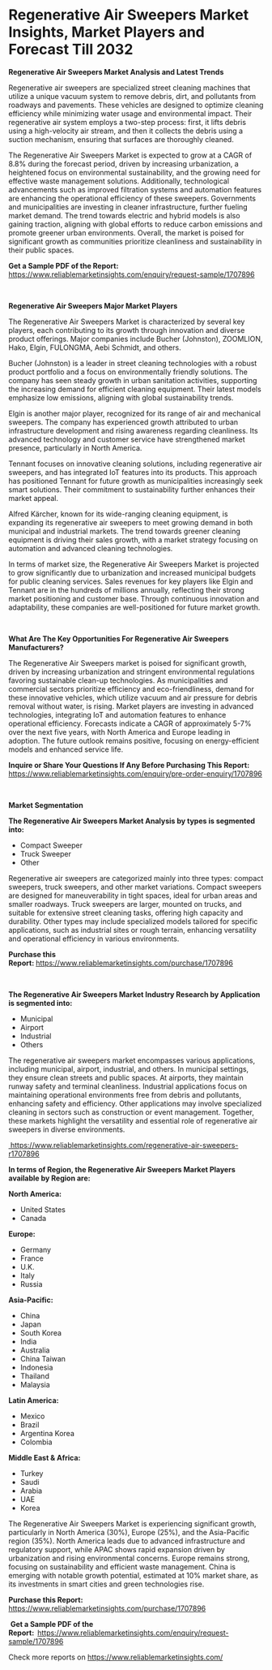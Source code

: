 <p><h1>Regenerative Air Sweepers Market Insights, Market Players and Forecast Till 2032</h1></p><p><strong>Regenerative Air Sweepers Market Analysis and Latest Trends</strong></p>
<p><p>Regenerative air sweepers are specialized street cleaning machines that utilize a unique vacuum system to remove debris, dirt, and pollutants from roadways and pavements. These vehicles are designed to optimize cleaning efficiency while minimizing water usage and environmental impact. Their regenerative air system employs a two-step process: first, it lifts debris using a high-velocity air stream, and then it collects the debris using a suction mechanism, ensuring that surfaces are thoroughly cleaned.</p><p>The Regenerative Air Sweepers Market is expected to grow at a CAGR of 8.8% during the forecast period, driven by increasing urbanization, a heightened focus on environmental sustainability, and the growing need for effective waste management solutions. Additionally, technological advancements such as improved filtration systems and automation features are enhancing the operational efficiency of these sweepers. Governments and municipalities are investing in cleaner infrastructure, further fueling market demand. The trend towards electric and hybrid models is also gaining traction, aligning with global efforts to reduce carbon emissions and promote greener urban environments. Overall, the market is poised for significant growth as communities prioritize cleanliness and sustainability in their public spaces.</p></p>
<p><strong>Get a Sample PDF of the Report:&nbsp;</strong> <a href="https://www.reliablemarketinsights.com/enquiry/request-sample/1707896?utm_campaign=2232&utm_medium=2&utm_source=Github&utm_content=ia&utm_term=09042025&utm_id=regenerative-air-sweepers">https://www.reliablemarketinsights.com/enquiry/request-sample/1707896</a></p>
<p>&nbsp;</p>
<p><strong>Regenerative Air Sweepers Major Market Players</strong></p>
<p><p>The Regenerative Air Sweepers Market is characterized by several key players, each contributing to its growth through innovation and diverse product offerings. Major companies include Bucher (Johnston), ZOOMLION, Hako, Elgin, FULONGMA, Aebi Schmidt, and others.</p><p>Bucher (Johnston) is a leader in street cleaning technologies with a robust product portfolio and a focus on environmentally friendly solutions. The company has seen steady growth in urban sanitation activities, supporting the increasing demand for efficient cleaning equipment. Their latest models emphasize low emissions, aligning with global sustainability trends.</p><p>Elgin is another major player, recognized for its range of air and mechanical sweepers. The company has experienced growth attributed to urban infrastructure development and rising awareness regarding cleanliness. Its advanced technology and customer service have strengthened market presence, particularly in North America.</p><p>Tennant focuses on innovative cleaning solutions, including regenerative air sweepers, and has integrated IoT features into its products. This approach has positioned Tennant for future growth as municipalities increasingly seek smart solutions. Their commitment to sustainability further enhances their market appeal.</p><p>Alfred Kärcher, known for its wide-ranging cleaning equipment, is expanding its regenerative air sweepers to meet growing demand in both municipal and industrial markets. The trend towards greener cleaning equipment is driving their sales growth, with a market strategy focusing on automation and advanced cleaning technologies.</p><p>In terms of market size, the Regenerative Air Sweepers Market is projected to grow significantly due to urbanization and increased municipal budgets for public cleaning services. Sales revenues for key players like Elgin and Tennant are in the hundreds of millions annually, reflecting their strong market positioning and customer base. Through continuous innovation and adaptability, these companies are well-positioned for future market growth.</p></p>
<p>&nbsp;</p>
<p><strong>What Are The Key Opportunities For Regenerative Air Sweepers Manufacturers?</strong></p>
<p><p>The Regenerative Air Sweepers market is poised for significant growth, driven by increasing urbanization and stringent environmental regulations favoring sustainable clean-up technologies. As municipalities and commercial sectors prioritize efficiency and eco-friendliness, demand for these innovative vehicles, which utilize vacuum and air pressure for debris removal without water, is rising. Market players are investing in advanced technologies, integrating IoT and automation features to enhance operational efficiency. Forecasts indicate a CAGR of approximately 5-7% over the next five years, with North America and Europe leading in adoption. The future outlook remains positive, focusing on energy-efficient models and enhanced service life.</p></p>
<p><strong>Inquire or Share Your Questions If Any Before Purchasing This Report:</strong> <a href="https://www.reliablemarketinsights.com/enquiry/pre-order-enquiry/1707896?utm_campaign=2232&utm_medium=2&utm_source=Github&utm_content=ia&utm_term=09042025&utm_id=regenerative-air-sweepers">https://www.reliablemarketinsights.com/enquiry/pre-order-enquiry/1707896</a></p>
<p>&nbsp;</p>
<p><strong>Market Segmentation</strong></p>
<p><strong>The Regenerative Air Sweepers Market Analysis by types is segmented into:</strong></p>
<p><ul><li>Compact Sweeper</li><li>Truck Sweeper</li><li>Other</li></ul></p>
<p><p>Regenerative air sweepers are categorized mainly into three types: compact sweepers, truck sweepers, and other market variations. Compact sweepers are designed for maneuverability in tight spaces, ideal for urban areas and smaller roadways. Truck sweepers are larger, mounted on trucks, and suitable for extensive street cleaning tasks, offering high capacity and durability. Other types may include specialized models tailored for specific applications, such as industrial sites or rough terrain, enhancing versatility and operational efficiency in various environments.</p></p>
<p><strong>Purchase this Report:&nbsp;</strong><a href="https://www.reliablemarketinsights.com/purchase/1707896?utm_campaign=2232&utm_medium=2&utm_source=Github&utm_content=ia&utm_term=09042025&utm_id=regenerative-air-sweepers">https://www.reliablemarketinsights.com/purchase/1707896</a></p>
<p>&nbsp;</p>
<p><strong>The Regenerative Air Sweepers Market Industry Research by Application is segmented into:</strong></p>
<p><ul><li>Municipal</li><li>Airport</li><li>Industrial</li><li>Others</li></ul></p>
<p><p>The regenerative air sweepers market encompasses various applications, including municipal, airport, industrial, and others. In municipal settings, they ensure clean streets and public spaces. At airports, they maintain runway safety and terminal cleanliness. Industrial applications focus on maintaining operational environments free from debris and pollutants, enhancing safety and efficiency. Other applications may involve specialized cleaning in sectors such as construction or event management. Together, these markets highlight the versatility and essential role of regenerative air sweepers in diverse environments.</p></p>
<p><a href="https://www.reliablemarketinsights.com/regenerative-air-sweepers-r1707896?utm_campaign=2232&utm_medium=2&utm_source=Github&utm_content=ia&utm_term=09042025&utm_id=regenerative-air-sweepers">&nbsp;https://www.reliablemarketinsights.com/regenerative-air-sweepers-r1707896</a></p>
<p><strong>In terms of Region, the Regenerative Air Sweepers Market Players available by Region are:</strong></p>
<p>
    <p> <strong> North America: </strong>
        <ul>
            <li>United States</li>
            <li>Canada</li>
        </ul>
        </p> 
    <p> <strong> Europe: </strong>
        <ul>
            <li>Germany</li>
            <li>France</li>
            <li>U.K.</li>
            <li>Italy</li>
            <li>Russia</li>
        </ul>
        </p> 
    <p> <strong> Asia-Pacific: </strong>
        <ul>
            <li>China</li>
            <li>Japan</li>
            <li>South Korea</li>
            <li>India</li>
            <li>Australia</li>
            <li>China Taiwan</li>
            <li>Indonesia</li>
            <li>Thailand</li>
            <li>Malaysia</li>
        </ul>
        </p> 
    <p> <strong> Latin America: </strong>
        <ul>
            <li>Mexico</li>
            <li>Brazil</li>
            <li>Argentina Korea</li>
            <li>Colombia</li>
        </ul>
        </p> 
    <p> <strong> Middle East & Africa: </strong>
        <ul>
            <li>Turkey</li>
            <li>Saudi</li>
            <li>Arabia</li>
            <li>UAE</li>
            <li>Korea</li>
        </ul>
    </p>
    </p>
<p><p>The Regenerative Air Sweepers Market is experiencing significant growth, particularly in North America (30%), Europe (25%), and the Asia-Pacific region (35%). North America leads due to advanced infrastructure and regulatory support, while APAC shows rapid expansion driven by urbanization and rising environmental concerns. Europe remains strong, focusing on sustainability and efficient waste management. China is emerging with notable growth potential, estimated at 10% market share, as its investments in smart cities and green technologies rise.</p></p>
<p><strong>Purchase this Report: </strong><a href="https://www.reliablemarketinsights.com/purchase/1707896?utm_campaign=2232&utm_medium=2&utm_source=Github&utm_content=ia&utm_term=09042025&utm_id=regenerative-air-sweepers">https://www.reliablemarketinsights.com/purchase/1707896</a></p>
<p>&nbsp;<strong>Get a Sample PDF of the Report:&nbsp;&nbsp;</strong><a href="https://www.reliablemarketinsights.com/enquiry/request-sample/1707896?utm_campaign=2232&utm_medium=2&utm_source=Github&utm_content=ia&utm_term=09042025&utm_id=regenerative-air-sweepers">https://www.reliablemarketinsights.com/enquiry/request-sample/1707896</a></p>
<p><strong></strong></p>
<p>Check more reports on <a href="https://www.reliablemarketinsights.com/?utm_campaign=2232&utm_medium=2&utm_source=Github&utm_content=ia&utm_term=09042025&utm_id=regenerative-air-sweepers">https://www.reliablemarketinsights.com/</a></p>